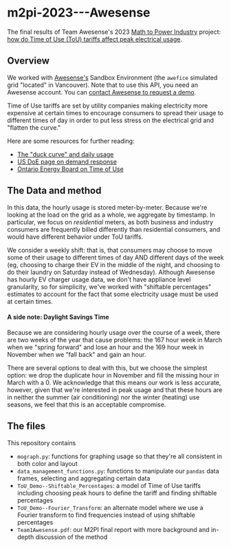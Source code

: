 # m2pi-2023---Awesense
The final results of Team Awesense's 2023 [Math to Power Industry](https://m2pi.ca/) project: [how do Time of Use (ToU) tariffs affect peak electrical usage](https://m2pi.ca/project/2023/awesense/).

## Overview 

We worked with [Awesense's](https://www.awesense.com/) Sandbox Environment (the `awefice` simulated grid "located" in Vancouver). Note that to use this API, you need an Awesense account. You can [contact Awesense to request a demo](https://www.awesense.com/contact/).

Time of Use tariffs are set by utility companies making electricity more expensive at certain times to encourage consumers to spread their usage to different times of day in order to put less stress on the electrical grid and "flatten the curve." 

Here are some resources for further reading:

* [The "duck curve" and daily usage](https://insideenergy.org/2014/10/02/ie-questions-why-is-california-trying-to-behead-the-duck/)
* [US DoE page on demand response](https://www.energy.gov/oe/demand-response)
* [Ontario Energy Board on Time of Use](https://www.oeb.ca/consumer-information-and-protection/electricity-rates)

## The Data and method

In this data, the hourly usage is stored meter-by-meter. 
Because we're looking at the load on the grid as a whole, we aggregate by timestamp. 
In particular, we focus on *residential* meters, as both business and industry consumers are frequently billed differently than residential consumers, and would have different behavior under ToU tariffs.

We consider a weekly shift: that is, that consumers may choose to move some of their usage to different times of day AND different days of the week (eg, choosing to charge their EV in the middle of the night, and choosing to do their laundry on Saturday instead of Wednesday). Although Awesense has hourly EV charger usage data, we don't have appliance level granularity, so for simplicity, we've worked with "shiftable percentages" estimates to account for the fact that some electricity usage must be used at certain times.

#### A side note: Daylight Savings Time

Because we are considering hourly usage over the course of a week, there are two weeks of the year that cause problems: the 167 hour week in March when we "spring forward" and lose an hour and the 169 hour week in November when we "fall back" and gain an hour.

There are several options to deal with this, but we choose the simplest option: we drop the duplicate hour in November and fill the missing hour in March with a 0. 
We acknowledge that this means our work is less accurate, however, given that we're interested in peak usage and that these hours are in neither the summer (air conditioning) nor the winter (heating) use seasons, we feel that this is an acceptable compromise.


## The files

This repository contains

* `mograph.py`: functions for graphing usage so that they're all consistent in both color and layout
* `data_management_functions.py`: functions to manipulate our `pandas` data frames, selecting and aggregating certain data
* `ToU_Demo--Shiftable_Percentages`: a model of Time of Use tariffs including choosing peak hours to define the tariff and finding shiftable percentages
* `ToU_Demo--Fourier_Transform`: an alternate model where we use a Fourier transform to find frequencies instead of using shiftable percentages
* `Team1Awesense.pdf`: our M2PI final report with more background and in-depth discussion of the method
